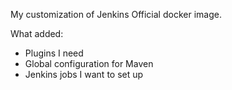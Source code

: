 My customization of Jenkins Official docker image.  

What added:
- Plugins I need
- Global configuration for Maven
- Jenkins jobs I want to set up 
